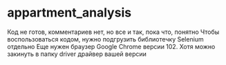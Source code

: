 # appartment_analysis
Код не готов, комментариев нет, но все и так, пока что, понятно
Чтобы воспользоваться кодом, нужно подгрузить библиотечку Selenium отдельно
Еще нужен браузер Google Chrome версии 102. Хотя можно закинуть в папку driver драйвер вашей версии
